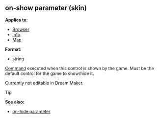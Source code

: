 ## on-show parameter (skin)

<!-- -->
**Applies to:**
+   [Browser](/ref/%7Bskin%7D/control/browser.md) 
+   [Info](/ref/%7Bskin%7D/control/info.md) 
+   [Map](/ref/%7Bskin%7D/control/map.md) 
<!-- -->
**Format:**
+   string


[Command](/ref/%7Bskin%7D/commands.md) executed when this control is
shown by the game. Must be the default control for the game to show/hide
it. 

Currently not editable in Dream Maker.

> [!TIP] 
> **See also:**
> +   [on-hide parameter](/ref/%7Bskin%7D/param/on-hide.md) 